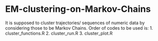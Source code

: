 # EM-clustering-on-Markov-Chains

It is supposed to cluster trajectories/ sequences of numeric data by considering those to be Markov Chains. 
Order of codes to be used is: 1. cluster_functions.R 2. cluster_run.R 3. cluster_plot.R
